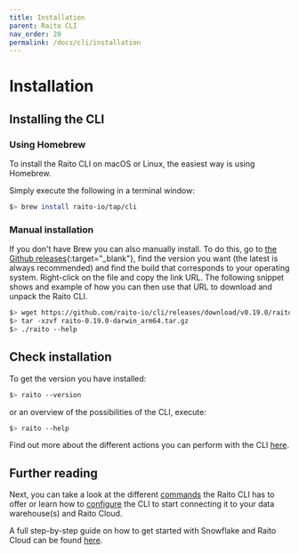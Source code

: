 ```yaml
---
title: Installation
parent: Raito CLI
nav_order: 20
permalink: /docs/cli/installation
---
```

# Installation

## Installing the CLI
### Using Homebrew

To install the Raito CLI on macOS or Linux, the easiest way is using Homebrew.

Simply execute the following in a terminal window:
```bash
$> brew install raito-io/tap/cli
```

### Manual installation

If you don't have Brew you can also manually install. To do this, go to [the Github releases](https://github.com/raito-io/cli/releases){:target="_blank"}, find the version you want (the latest is always recommended) and find the build that corresponds to your operating system. Right-click on the file and copy the link URL. 
The following snippet shows and example of how you can then use that URL to download and unpack the Raito CLI.

```bash
$> wget https://github.com/raito-io/cli/releases/download/v0.19.0/raito-0.19.0-darwin_arm64.tar.gz
$> tar -xzvf raito-0.19.0-darwin_arm64.tar.gz
$> ./raito --help
```

## Check installation

To get the version you have installed:
```bash
$> raito --version
```

or an overview of the possibilities of the CLI, execute:
```bash
$> raito --help
```

Find out more about the different actions you can perform with the CLI [here](/docs/cli/commands). 

## Further reading

Next, you can take a look at the different [commands](/docs/cli/commands) the Raito CLI has to offer or learn how to [configure](/docs/cli/configuration) the CLI to start connecting it to your data warehouse(s) and Raito Cloud.

A full step-by-step guide on how to get started with Snowflake and Raito Cloud can be found [here](/docs/guide/cloud).